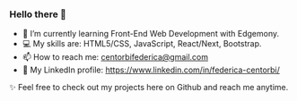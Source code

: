 ### Hello there 👋

- 🌱 I’m currently learning Front-End Web Development with Edgemony.
- 💻 My skills are: HTML5/CSS, JavaScript, React/Next, Bootstrap.
- 📫 How to reach me: centorbifederica@gmail.com
- 🔗 My LinkedIn profile: https://www.linkedin.com/in/federica-centorbi/

✨ Feel free to check out my projects here on Github and reach me anytime.


